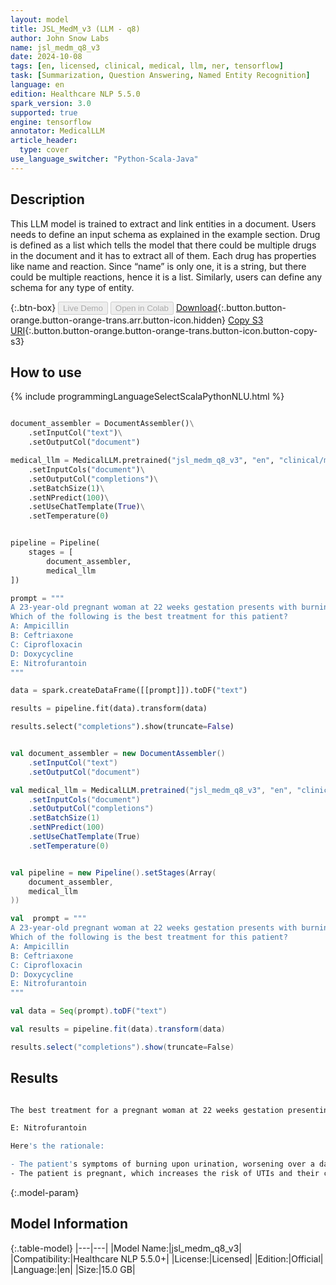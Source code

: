 ```yaml
---
layout: model
title: JSL_MedM_v3 (LLM - q8)
author: John Snow Labs
name: jsl_medm_q8_v3
date: 2024-10-08
tags: [en, licensed, clinical, medical, llm, ner, tensorflow]
task: [Summarization, Question Answering, Named Entity Recognition]
language: en
edition: Healthcare NLP 5.5.0
spark_version: 3.0
supported: true
engine: tensorflow
annotator: MedicalLLM
article_header:
  type: cover
use_language_switcher: "Python-Scala-Java"
---
```


## Description

This LLM model is trained to extract and link entities in a document. Users needs to define an input schema as explained in the example section. Drug is defined as a list which tells the model that there could be multiple drugs in the document and it has to extract all of them. Each drug has properties like name and reaction. Since “name” is only one, it is a string, but there could be multiple reactions, hence it is a list. Similarly, users can define any schema for any type of entity.

{:.btn-box}
<button class="button button-orange" disabled>Live Demo</button>
<button class="button button-orange" disabled>Open in Colab</button>
[Download](https://s3.amazonaws.com/auxdata.johnsnowlabs.com/clinical/models/jsl_medm_q8_v3_en_5.5.0_3.0_1728412912575.zip){:.button.button-orange.button-orange-trans.arr.button-icon.hidden}
[Copy S3 URI](s3://auxdata.johnsnowlabs.com/clinical/models/jsl_medm_q8_v3_en_5.5.0_3.0_1728412912575.zip){:.button.button-orange.button-orange-trans.button-icon.button-copy-s3}

## How to use



<div class="tabs-box" markdown="1">
{% include programmingLanguageSelectScalaPythonNLU.html %}
  
```python

document_assembler = DocumentAssembler()\
    .setInputCol("text")\
    .setOutputCol("document")

medical_llm = MedicalLLM.pretrained("jsl_medm_q8_v3", "en", "clinical/models")\
    .setInputCols("document")\
    .setOutputCol("completions")\
    .setBatchSize(1)\
    .setNPredict(100)\
    .setUseChatTemplate(True)\
    .setTemperature(0)


pipeline = Pipeline(
    stages = [
        document_assembler,
        medical_llm
])

prompt = """
A 23-year-old pregnant woman at 22 weeks gestation presents with burning upon urination. She states it started 1 day ago and has been worsening despite drinking more water and taking cranberry extract. She otherwise feels well and is followed by a doctor for her pregnancy. Her temperature is 97.7°F (36.5°C), blood pressure is 122/77 mmHg, pulse is 80/min, respirations are 19/min, and oxygen saturation is 98% on room air. Physical exam is notable for an absence of costovertebral angle tenderness and a gravid uterus.
Which of the following is the best treatment for this patient?
A: Ampicillin
B: Ceftriaxone
C: Ciprofloxacin
D: Doxycycline
E: Nitrofurantoin
"""

data = spark.createDataFrame([[prompt]]).toDF("text")

results = pipeline.fit(data).transform(data)

results.select("completions").show(truncate=False)

```
```scala

val document_assembler = new DocumentAssembler()
    .setInputCol("text")
    .setOutputCol("document")

val medical_llm = MedicalLLM.pretrained("jsl_medm_q8_v3", "en", "clinical/models")
    .setInputCols("document")
    .setOutputCol("completions")
    .setBatchSize(1)
    .setNPredict(100)
    .setUseChatTemplate(True)
    .setTemperature(0)


val pipeline = new Pipeline().setStages(Array(
    document_assembler,
    medical_llm
))

val  prompt = """
A 23-year-old pregnant woman at 22 weeks gestation presents with burning upon urination. She states it started 1 day ago and has been worsening despite drinking more water and taking cranberry extract. She otherwise feels well and is followed by a doctor for her pregnancy. Her temperature is 97.7°F (36.5°C), blood pressure is 122/77 mmHg, pulse is 80/min, respirations are 19/min, and oxygen saturation is 98% on room air. Physical exam is notable for an absence of costovertebral angle tenderness and a gravid uterus.
Which of the following is the best treatment for this patient?
A: Ampicillin
B: Ceftriaxone
C: Ciprofloxacin
D: Doxycycline
E: Nitrofurantoin
"""

val data = Seq(prompt).toDF("text")

val results = pipeline.fit(data).transform(data)

results.select("completions").show(truncate=False)

```
</div>

## Results

```bash

The best treatment for a pregnant woman at 22 weeks gestation presenting with symptoms of a urinary tract infection (UTI) is:

E: Nitrofurantoin

Here's the rationale:

- The patient's symptoms of burning upon urination, worsening over a day, and absence of costovertebral angle tenderness suggest a urinary tract infection (UTI).
- The patient is pregnant, which increases the risk of UTIs and their complications, such as pyelonephritis

```

{:.model-param}
## Model Information

{:.table-model}
|---|---|
|Model Name:|jsl_medm_q8_v3|
|Compatibility:|Healthcare NLP 5.5.0+|
|License:|Licensed|
|Edition:|Official|
|Language:|en|
|Size:|15.0 GB|
